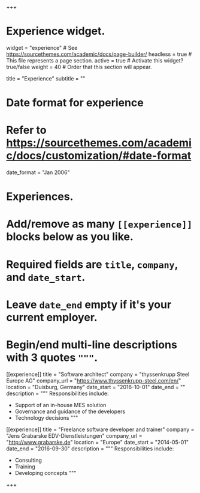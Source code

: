+++
# Experience widget.
widget = "experience"  # See https://sourcethemes.com/academic/docs/page-builder/
headless = true  # This file represents a page section.
active = true  # Activate this widget? true/false
weight = 40  # Order that this section will appear.

title = "Experience"
subtitle = ""

# Date format for experience
#   Refer to https://sourcethemes.com/academic/docs/customization/#date-format
date_format = "Jan 2006"

# Experiences.
#   Add/remove as many `[[experience]]` blocks below as you like.
#   Required fields are `title`, `company`, and `date_start`.
#   Leave `date_end` empty if it's your current employer.
#   Begin/end multi-line descriptions with 3 quotes `"""`.
[[experience]]
  title = "Software architect"
  company = "thyssenkrupp Steel Europe AG"
  company_url = "https://www.thyssenkrupp-steel.com/en/"
  location = "Duisburg, Germany"
  date_start = "2016-10-01"
  date_end = ""
  description = """
  Responsibilities include:
  
  * Support of an in-house MES solution
  * Governance and guidance of the developers
  * Technology decisions
  """

[[experience]]
  title = "Freelance software developer and trainer"
  company = "Jens Grabarske EDV-Dienstleistungen"
  company_url = "http://www.grabarske.de"
  location = "Europe"
  date_start = "2014-05-01"
  date_end = "2016-09-30"
  description = """
  Responsibilities include:
  
  * Consulting
  * Training
  * Developing concepts
  """

+++
